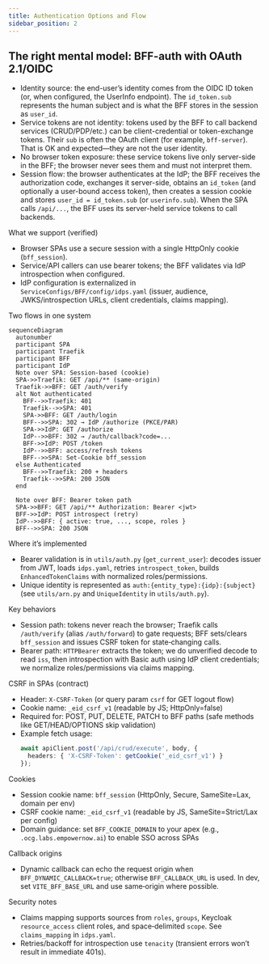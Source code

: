 ```yaml
---
title: Authentication Options and Flow
sidebar_position: 2
---
```


## The right mental model: BFF-auth with OAuth 2.1/OIDC

- Identity source: the end-user’s identity comes from the OIDC ID token (or, when configured, the UserInfo endpoint). The `id_token.sub` represents the human subject and is what the BFF stores in the session as `user_id`.
- Service tokens are not identity: tokens used by the BFF to call backend services (CRUD/PDP/etc.) can be client-credential or token-exchange tokens. Their `sub` is often the OAuth client (for example, `bff-server`). That is OK and expected—they are not the user identity.
- No browser token exposure: these service tokens live only server-side in the BFF; the browser never sees them and must not interpret them.
- Session flow: the browser authenticates at the IdP; the BFF receives the authorization code, exchanges it server-side, obtains an `id_token` (and optionally a user-bound access token), then creates a session cookie and stores `user_id = id_token.sub` (or `userinfo.sub`). When the SPA calls `/api/...`, the BFF uses its server-held service tokens to call backends.

What we support (verified)

- Browser SPAs use a secure session with a single HttpOnly cookie (`bff_session`).
- Service/API callers can use bearer tokens; the BFF validates via IdP introspection when configured.
- IdP configuration is externalized in `ServiceConfigs/BFF/config/idps.yaml` (issuer, audience, JWKS/introspection URLs, client credentials, claims mapping).

Two flows in one system

```mermaid
sequenceDiagram
  autonumber
  participant SPA
  participant Traefik
  participant BFF
  participant IdP
  Note over SPA: Session-based (cookie)
  SPA->>Traefik: GET /api/** (same-origin)
  Traefik->>BFF: GET /auth/verify
  alt Not authenticated
    BFF-->>Traefik: 401
    Traefik-->>SPA: 401
    SPA->>BFF: GET /auth/login
    BFF-->>SPA: 302 → IdP /authorize (PKCE/PAR)
    SPA->>IdP: GET /authorize
    IdP-->>BFF: 302 → /auth/callback?code=...
    BFF->>IdP: POST /token
    IdP-->>BFF: access/refresh tokens
    BFF-->>SPA: Set-Cookie bff_session
  else Authenticated
    BFF-->>Traefik: 200 + headers
    Traefik-->>SPA: 200 JSON
  end
  
  Note over BFF: Bearer token path
  SPA->>BFF: GET /api/** Authorization: Bearer <jwt>
  BFF->>IdP: POST introspect (retry)
  IdP-->>BFF: { active: true, ..., scope, roles }
  BFF-->>SPA: 200 JSON
```

Where it’s implemented

- Bearer validation is in `utils/auth.py` (`get_current_user`): decodes issuer from JWT, loads `idps.yaml`, retries `introspect_token`, builds `EnhancedTokenClaims` with normalized roles/permissions.
- Unique identity is represented as `auth:{entity_type}:{idp}:{subject}` (see `utils/arn.py` and `UniqueIdentity` in `utils/auth.py`).

Key behaviors

- Session path: tokens never reach the browser; Traefik calls `/auth/verify` (alias `/auth/forward`) to gate requests; BFF sets/clears `bff_session` and issues CSRF token for state‑changing calls.
- Bearer path: `HTTPBearer` extracts the token; we do unverified decode to read `iss`, then introspection with Basic auth using IdP client credentials; we normalize roles/permissions via claims mapping.

CSRF in SPAs (contract)

- Header: `X-CSRF-Token` (or query param `csrf` for GET logout flow)
- Cookie name: `_eid_csrf_v1` (readable by JS; HttpOnly=false)
- Required for: POST, PUT, DELETE, PATCH to BFF paths (safe methods like GET/HEAD/OPTIONS skip validation)
- Example fetch usage:
  ```ts
  await apiClient.post('/api/crud/execute', body, {
    headers: { 'X-CSRF-Token': getCookie('_eid_csrf_v1') }
  });
  ```

Cookies

- Session cookie name: `bff_session` (HttpOnly, Secure, SameSite=Lax, domain per env)
- CSRF cookie name: `_eid_csrf_v1` (readable by JS, SameSite=Strict/Lax per config)
- Domain guidance: set `BFF_COOKIE_DOMAIN` to your apex (e.g., `.ocg.labs.empowernow.ai`) to enable SSO across SPAs

Callback origins

- Dynamic callback can echo the request origin when `BFF_DYNAMIC_CALLBACK=true`; otherwise `BFF_CALLBACK_URL` is used. In dev, set `VITE_BFF_BASE_URL` and use same‑origin where possible.

Security notes

- Claims mapping supports sources from `roles`, `groups`, Keycloak `resource_access` client roles, and space‑delimited `scope`. See `claims_mapping` in `idps.yaml`.
- Retries/backoff for introspection use `tenacity` (transient errors won’t result in immediate 401s).


